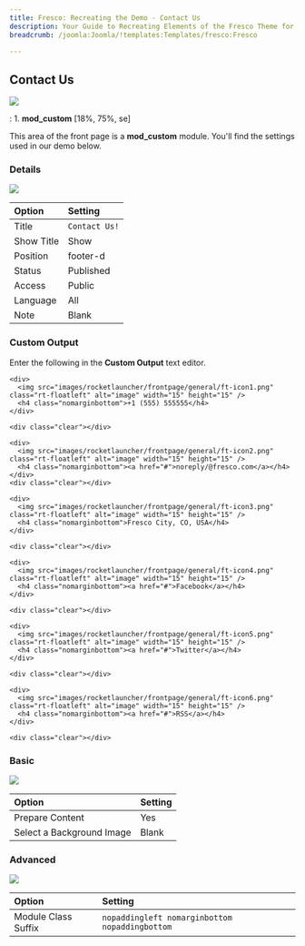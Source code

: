 ```yaml
---
title: Fresco: Recreating the Demo - Contact Us
description: Your Guide to Recreating Elements of the Fresco Theme for Joomla
breadcrumb: /joomla:Joomla/!templates:Templates/fresco:Fresco

---
```


Contact Us
----
![][demo]

:   1. **mod_custom** [18%, 75%, se]

This area of the front page is a **mod_custom** module. You'll find the settings used in our demo below.

### Details
![][demo2]

| Option     | Setting          |  
| :--------- | :--------------- |  
| Title      | `Contact Us!`    |  
| Show Title | Show             |  
| Position   | footer-d         |  
| Status     | Published        |  
| Access     | Public           |  
| Language   | All              |  
| Note       | Blank            |  

### Custom Output
Enter the following in the **Custom Output** text editor.

~~~
<div>
  <img src="images/rocketlauncher/frontpage/general/ft-icon1.png" class="rt-floatleft" alt="image" width="15" height="15" />
  <h4 class="nomarginbottom">+1 (555) 555555</h4>
</div>

<div class="clear"></div>

<div>
  <img src="images/rocketlauncher/frontpage/general/ft-icon2.png" class="rt-floatleft" alt="image" width="15" height="15" />
  <h4 class="nomarginbottom"><a href="#">noreply/@fresco.com</a></h4>
</div>
<div class="clear"></div>

<div>
  <img src="images/rocketlauncher/frontpage/general/ft-icon3.png" class="rt-floatleft" alt="image" width="15" height="15" />
  <h4 class="nomarginbottom">Fresco City, CO, USA</h4>
</div>

<div class="clear"></div>

<div>
  <img src="images/rocketlauncher/frontpage/general/ft-icon4.png" class="rt-floatleft" alt="image" width="15" height="15" />
  <h4 class="nomarginbottom"><a href="#">Facebook</a></h4>
</div>

<div class="clear"></div>

<div>
  <img src="images/rocketlauncher/frontpage/general/ft-icon5.png" class="rt-floatleft" alt="image" width="15" height="15" />
  <h4 class="nomarginbottom"><a href="#">Twitter</a></h4>
</div>

<div class="clear"></div>

<div>
  <img src="images/rocketlauncher/frontpage/general/ft-icon6.png" class="rt-floatleft" alt="image" width="15" height="15" />
  <h4 class="nomarginbottom"><a href="#">RSS</a></h4>
</div>

<div class="clear"></div>
~~~

### Basic
![][demo3]

| Option                    | Setting |  
| :------------------------ | :------ |  
| Prepare Content           | Yes     |  
| Select a Background Image | Blank   |

### Advanced
![][demo4]

| Option              | Setting                                        |  
| :------------------ | :--------------------------------------------- |  
| Module Class Suffix | `nopaddingleft nomarginbottom nopaddingbottom` |  

[demo]: assets/demo_12.jpeg
[demo2]: assets/contact_1.jpeg
[demo3]: assets/contact_2.jpeg
[demo4]: assets/contact_3.jpeg